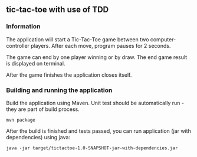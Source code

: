 tic-tac-toe with use of TDD
-----------------

### Information
The application will start a Tic-Tac-Toe game between two computer-controller 
players. After each move, program pauses for 2 seconds. 

The game can end by one player winning or by draw. The end game result is
displayed on terminal.

After the game finishes the application closes itself.

### Building and running the application
Build the application using Maven. Unit test should be automatically 
run - they are part of build process.
```
mvn package
```

After the build is finished and tests passed, you can run application 
(jar with dependencies) using java:
```
java -jar target/tictactoe-1.0-SNAPSHOT-jar-with-dependencies.jar
```